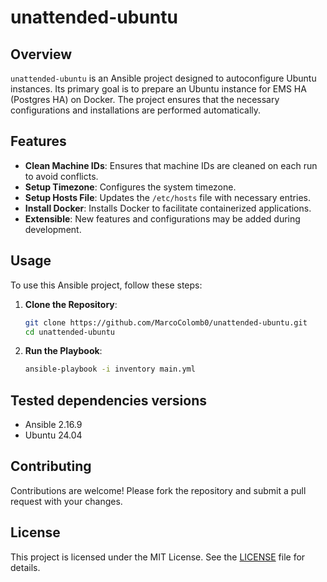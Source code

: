 # unattended-ubuntu

## Overview
`unattended-ubuntu` is an Ansible project designed to autoconfigure Ubuntu instances. Its primary goal is to prepare an Ubuntu instance for EMS HA (Postgres HA) on Docker. The project ensures that the necessary configurations and installations are performed automatically.

## Features
- **Clean Machine IDs**: Ensures that machine IDs are cleaned on each run to avoid conflicts.
- **Setup Timezone**: Configures the system timezone.
- **Setup Hosts File**: Updates the `/etc/hosts` file with necessary entries.
- **Install Docker**: Installs Docker to facilitate containerized applications.
- **Extensible**: New features and configurations may be added during development.

## Usage
To use this Ansible project, follow these steps:

1. **Clone the Repository**:
    ```sh
    git clone https://github.com/MarcoColomb0/unattended-ubuntu.git
    cd unattended-ubuntu
    ```

2. **Run the Playbook**:
    ```sh
    ansible-playbook -i inventory main.yml
    ```

## Tested dependencies versions
- Ansible 2.16.9
- Ubuntu 24.04

## Contributing
Contributions are welcome! Please fork the repository and submit a pull request with your changes.

## License
This project is licensed under the MIT License. See the [LICENSE](LICENSE) file for details.
